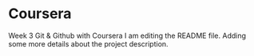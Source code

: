 # Coursera
Week 3 Git &amp; Github with Coursera
I am editing the README file. Adding some more details about the project description.
